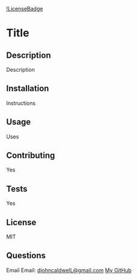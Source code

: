 [!LicenseBadge](https://img.shields.io/badge/License-MIT-blue)
# Title

## Description
Description

## Installation
Instructions

## Usage
Uses

## Contributing
Yes

## Tests
Yes

## License
MIT

## Questions
Email
Email: djohncaldwelL@gmail.com
[My GitHub](https://github.com/CaldwellDerek)